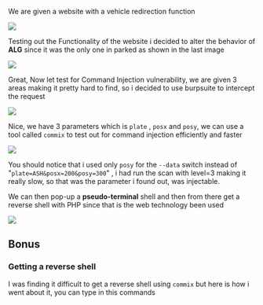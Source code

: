 

We are given a website with a vehicle redirection function

![](https://i.imgur.com/Kiuqe0S.png)



Testing out the Functionality of the website i decided to alter the behavior of **ALG** since it was the only one in parked as shown in the last image

![](https://i.imgur.com/Kr2zaag.png)

Great, Now let test for Command Injection vulnerability, we are given 3 areas making it pretty hard to find, so i decided to use burpsuite to intercept the request


![](https://i.imgur.com/MQkpKvK.png)

Nice, we have 3 parameters which is `plate` , `posx` and `posy`, we can use a tool called `commix` to test out for command injection efficiently and faster

![](https://i.imgur.com/v94cy3d.jpg)
 
You should notice that i used only `posy` for the `--data` switch instead of "`plate=ASH&posx=200&posy=300`" , i had run the scan with level=3 making it really slow, so that was the parameter i found out, was injectable.

We can then pop-up a **pseudo-terminal** shell and then from there get a reverse shell with PHP since that is the web technology been used

![](https://i.imgur.com/0HWZQOq.jpg)


## **Bonus**

### **Getting a reverse shell**

I was finding it difficult to get a reverse shell using `commix` but here is how i went about it, you can type in this commands

```bash

```

